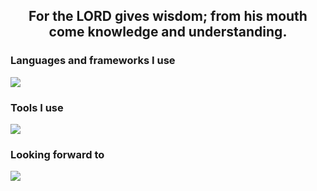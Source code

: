 <h2 align="center">For the LORD gives wisdom; from his mouth come knowledge and understanding. </h2>
<h3 align="left">Languages and frameworks I use</h3>
<p align="left">
      <img src="https://skillicons.dev/icons?i=html,css,js,ts" />
</p>

<h3 align="left">Tools I use</h3>
<p align="left">
      <img src="https://skillicons.dev/icons?i=windows,discord,git,github,vscode" />
</p>

<h3 align="left">Looking forward to</h3>
<p align="left">
            <img src="https://skillicons.dev/icons?i=mysql,postgresql,sqlite,java,spring,cs,dotnet,python,php,laravel,htmx,bootstrap"/>
</p>
